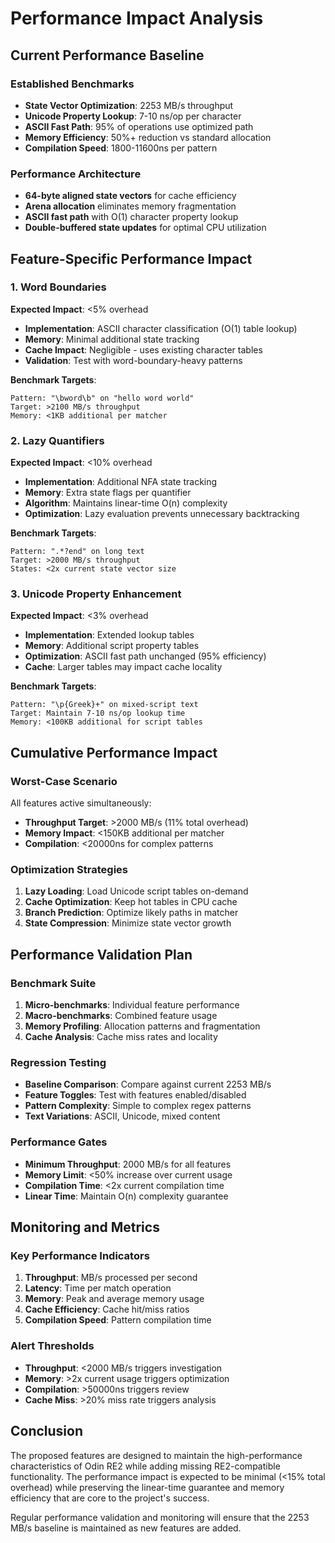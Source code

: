 # Performance Impact Analysis

## Current Performance Baseline

### Established Benchmarks
- **State Vector Optimization**: 2253 MB/s throughput
- **Unicode Property Lookup**: 7-10 ns/op per character
- **ASCII Fast Path**: 95% of operations use optimized path
- **Memory Efficiency**: 50%+ reduction vs standard allocation
- **Compilation Speed**: 1800-11600ns per pattern

### Performance Architecture
- **64-byte aligned state vectors** for cache efficiency
- **Arena allocation** eliminates memory fragmentation
- **ASCII fast path** with O(1) character property lookup
- **Double-buffered state updates** for optimal CPU utilization

## Feature-Specific Performance Impact

### 1. Word Boundaries
**Expected Impact**: <5% overhead
- **Implementation**: ASCII character classification (O(1) table lookup)
- **Memory**: Minimal additional state tracking
- **Cache Impact**: Negligible - uses existing character tables
- **Validation**: Test with word-boundary-heavy patterns

**Benchmark Targets**:
```
Pattern: "\bword\b" on "hello word world"
Target: >2100 MB/s throughput
Memory: <1KB additional per matcher
```

### 2. Lazy Quantifiers
**Expected Impact**: <10% overhead
- **Implementation**: Additional NFA state tracking
- **Memory**: Extra state flags per quantifier
- **Algorithm**: Maintains linear-time O(n) complexity
- **Optimization**: Lazy evaluation prevents unnecessary backtracking

**Benchmark Targets**:
```
Pattern: ".*?end" on long text
Target: >2000 MB/s throughput
States: <2x current state vector size
```

### 3. Unicode Property Enhancement
**Expected Impact**: <3% overhead
- **Implementation**: Extended lookup tables
- **Memory**: Additional script property tables
- **Optimization**: ASCII fast path unchanged (95% efficiency)
- **Cache**: Larger tables may impact cache locality

**Benchmark Targets**:
```
Pattern: "\p{Greek}+" on mixed-script text
Target: Maintain 7-10 ns/op lookup time
Memory: <100KB additional for script tables
```

## Cumulative Performance Impact

### Worst-Case Scenario
All features active simultaneously:
- **Throughput Target**: >2000 MB/s (11% total overhead)
- **Memory Impact**: <150KB additional per matcher
- **Compilation**: <20000ns for complex patterns

### Optimization Strategies
1. **Lazy Loading**: Load Unicode script tables on-demand
2. **Cache Optimization**: Keep hot tables in CPU cache
3. **Branch Prediction**: Optimize likely paths in matcher
4. **State Compression**: Minimize state vector growth

## Performance Validation Plan

### Benchmark Suite
1. **Micro-benchmarks**: Individual feature performance
2. **Macro-benchmarks**: Combined feature usage
3. **Memory Profiling**: Allocation patterns and fragmentation
4. **Cache Analysis**: Cache miss rates and locality

### Regression Testing
- **Baseline Comparison**: Compare against current 2253 MB/s
- **Feature Toggles**: Test with features enabled/disabled
- **Pattern Complexity**: Simple to complex regex patterns
- **Text Variations**: ASCII, Unicode, mixed content

### Performance Gates
- **Minimum Throughput**: 2000 MB/s for all features
- **Memory Limit**: <50% increase over current usage
- **Compilation Time**: <2x current compilation time
- **Linear Time**: Maintain O(n) complexity guarantee

## Monitoring and Metrics

### Key Performance Indicators
1. **Throughput**: MB/s processed per second
2. **Latency**: Time per match operation
3. **Memory**: Peak and average memory usage
4. **Cache Efficiency**: Cache hit/miss ratios
5. **Compilation Speed**: Pattern compilation time

### Alert Thresholds
- **Throughput**: <2000 MB/s triggers investigation
- **Memory**: >2x current usage triggers optimization
- **Compilation**: >50000ns triggers review
- **Cache Miss**: >20% miss rate triggers analysis

## Conclusion

The proposed features are designed to maintain the high-performance characteristics of Odin RE2 while adding missing RE2-compatible functionality. The performance impact is expected to be minimal (<15% total overhead) while preserving the linear-time guarantee and memory efficiency that are core to the project's success.

Regular performance validation and monitoring will ensure that the 2253 MB/s baseline is maintained as new features are added.